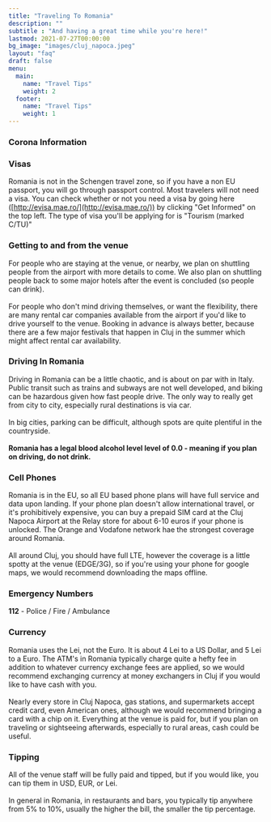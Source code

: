 ```yaml
---
title: "Traveling To Romania"
description: ""
subtitle : "And having a great time while you're here!"
lastmod: 2021-07-27T00:00:00
bg_image: "images/cluj_napoca.jpeg"
layout: "faq"
draft: false
menu:
  main:
    name: "Travel Tips"
    weight: 2
  footer:
    name: "Travel Tips"
    weight: 1
---
```


### Corona Information


### Visas

Romania is not in the Schengen travel zone, so if you have a non EU passport, you will go through passport control. Most 
travelers will not need a visa. You can check whether or not you need a visa by going here
([http://evisa.mae.ro/](http://evisa.mae.ro/)) by clicking "Get Informed" on the top left. The type of visa 
you'll be applying for is "Tourism (marked C/TU)"

### Getting to and from the venue

For people who are staying at the venue, or nearby, we plan on shuttling people from the airport with more details to come.
We also plan on shuttling people back to some major hotels after the event is concluded (so people can drink). 
<br><br>
For people who don't mind driving themselves, or want the flexibility, there are many rental car companies available 
from the airport if you'd like to drive yourself to the venue. Booking in advance is always better, because there are a few 
major festivals that happen in Cluj in the summer which might affect rental car availability. 

### Driving In Romania

Driving in Romania can be a little chaotic, and is about on par with in Italy. Public transit such as trains and subways 
are not well developed, and biking can be hazardous given how fast people drive. The only way to really get from city to city, 
especially rural destinations is via car. 
<br><br>
In big cities, parking can be difficult, although spots are quite plentiful in the countryside.  
<br>
<b>Romania has a legal blood alcohol level level of 0.0 - meaning if you plan on driving, do not drink.</b>

### Cell Phones

Romania is in the EU, so all EU based phone plans will have full service and data upon landing. If your phone plan doesn't allow 
international travel, or it's prohibitively expensive, you can buy a prepaid SIM card at the Cluj Napoca Airport at the Relay
store for about 6-10 euros if your phone is unlocked. The Orange and Vodafone network hae the strongest coverage around Romania.
<br><br>
All around Cluj, you should have full LTE, however the coverage is a little spotty at the venue (EDGE/3G), so if you're 
using your phone for google maps, we would recommend downloading the maps offline.  

### Emergency Numbers

<b>112</b> - Police / Fire / Ambulance


### Currency

Romania uses the Lei, not the Euro. It is about 4 Lei to a US Dollar, and 5 Lei to a Euro.
The ATM's in Romania typically charge quite a hefty fee in addition to whatever currency exchange fees are applied, so we 
would recommend exchanging currency at money exchangers in Cluj if you would like to have cash with you.<br><br>
Nearly every store in Cluj Napoca, gas stations, and supermarkets accept credit card, even American ones, although we would
recommend bringing a card with a chip on it. Everything at the venue is paid for, but if you plan on traveling or sightseeing afterwards, 
especially to rural areas, cash could be useful.  

### Tipping

All of the venue staff will be fully paid and tipped, but if you would like, you can tip them in USD, EUR, or Lei.<br><br>In general in Romania, 
in restaurants and bars, you typically tip anywhere from 5% to 10%, usually the higher the bill, the smaller the tip percentage. 